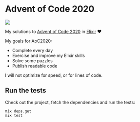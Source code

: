 # Advent of Code 2020

![](https://github.com/skovmand/advent_of_code_2020/workflows/Santa%20CI/badge.svg)

My solutions to [Advent of Code 2020](https://adventofcode.com/) in [Elixir](https://elixir-lang.org) :heart:

My goals for AoC2020:

- Complete every day
- Exercise and improve my Elixir skills
- Solve some puzzles
- Publish readable code

I will not optimize for speed, or for lines of code.


## Run the tests

Check out the project, fetch the dependencies and run the tests:

```
mix deps.get
mix test
```
